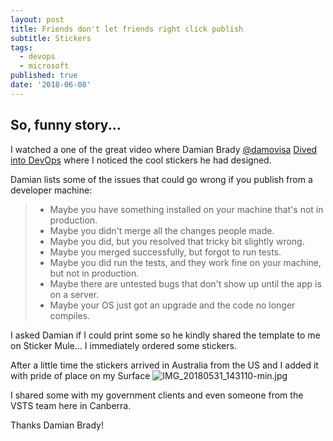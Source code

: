 ```yaml
---
layout: post
title: Friends don't let friends right click publish
subtitle: Stickers
tags:
  - devops
  - microsoft
published: true
date: '2018-06-08'
---
```

## So, funny story...

I watched a one of the great  video where Damian Brady [@damovisa](https://twitter.com/damovisa)  [Dived into DevOps](https://channel9.msdn.com/Niners/Damovisa#usersessions) where I noticed the cool stickers he had designed. 

Damian lists some of the issues that could go wrong if you publish from a developer machine:
> * Maybe you have something installed on your machine that's not in production. 
> * Maybe you didn't merge all the changes people made. 
> * Maybe you did, but you resolved that tricky bit slightly wrong. 
> * Maybe you merged successfully, but forgot to run tests. 
> * Maybe you did run the tests, and they work fine on your machine, but not in production. 
> * Maybe there are untested bugs that don't show up until the app is on a server. 
> * Maybe your OS just got an upgrade and the code no longer compiles.

I asked Damian if I could print some so he kindly shared the template to me on Sticker Mule... I immediately ordered some stickers.

After a little time the stickers arrived in Australia from the US and I added it with pride of place on my Surface
![IMG_20180531_143110-min.jpg]({{site.baseurl}}/img/IMG_20180531_143110-min.jpg)

I shared some with my government clients and even someone from the VSTS team here in Canberra.

Thanks Damian Brady!
